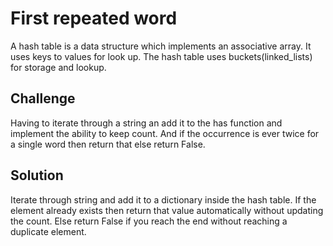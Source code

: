 # First repeated word
A hash table is a data structure which implements an associative array. It uses
keys to values for look up. The hash table uses buckets(linked_lists) for storage
and lookup.

## Challenge
Having to iterate through a string an add it to the has function and implement
the ability to keep count. And if the occurrence is ever twice for a single word
then return that else return False.

## Solution
Iterate through string and add it to a dictionary inside the hash table. If the
element already exists then return that value automatically without updating the
count. Else return False if you reach the end without reaching a duplicate
element.
